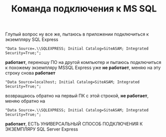 ﻿---
title: "Команда подключения к MS SQL"
se.owner.user_id: 22253
se.owner.display_name: "SergD29"
se.owner.link: "https://ru.stackoverflow.com/users/22253/sergd29"
se.link: "https://ru.stackoverflow.com/questions/964230/%d0%9a%d0%be%d0%bc%d0%b0%d0%bd%d0%b4%d0%b0-%d0%bf%d0%be%d0%b4%d0%ba%d0%bb%d1%8e%d1%87%d0%b5%d0%bd%d0%b8%d1%8f-%d0%ba-ms-sql"
se.question_id: 964230
se.post_type: question
se.score: 1
---
<p>Глупый вопрос ну все же, пытаюсь в приложении подключиться к экземпляру SQL Express</p>

<pre><code>"Data Source=.\\SQLEXPRESS; Initial Catalog=SiteASAM; Integrated Security=True;";
</code></pre>

<p><strong>работает</strong>, переношу ПО на другой компьютер и пытаюсь подключиться к похожему экземпляру MSSQL Express уже <strong>не работает</strong>, меняю на эту строку снова <strong>работает</strong></p>

<pre><code>"Data Source=localhost; Initial Catalog=SiteASAM; Integrated Security=True;";
</code></pre>

<p>возвращаюсь обратно на первый ПК с этой строкой, <strong>не работает</strong>, меняю обратно на  </p>

<pre><code>"Data Source=.\\SQLEXPRESS; Initial Catalog=SiteASAM; Integrated Security=True;";
</code></pre>

<p><strong>работает</strong>, ЕСТЬ УНИВЕРСАЛЬНЫЙ СПОСОБ ПОДКЛЮЧЕНИЯ К ЭКЗЕМПЛЯРУ SQL Server Express</p>
